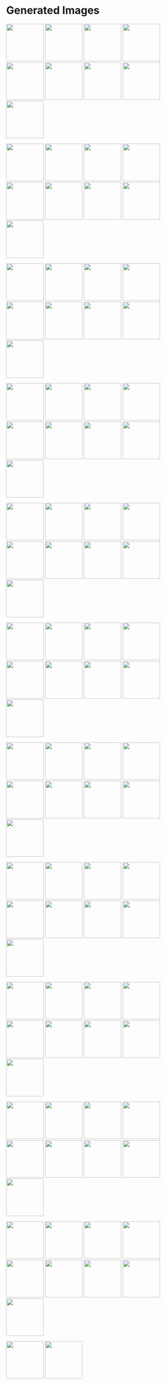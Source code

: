 # Generated Images



<img src="2025_09_29_01.webp" width="100"/> <img src="2025_09_29_02.webp" width="100"/> <img src="2025_09_29_03.webp" width="100"/> <img src="2025_09_29_04.webp" width="100"/> <img src="2025_09_29_05.webp" width="100"/> <img src="2025_09_29_06.webp" width="100"/> <img src="2025_09_29_07.webp" width="100"/> <img src="2025_09_29_08.webp" width="100"/> <img src="2025_09_29_09.webp" width="100"/>

<img src="2025_09_29_10.webp" width="100"/> <img src="2025_09_29_100.webp" width="100"/> <img src="2025_09_29_101.webp" width="100"/> <img src="2025_09_29_11.webp" width="100"/> <img src="2025_09_29_12.webp" width="100"/> <img src="2025_09_29_13.webp" width="100"/> <img src="2025_09_29_14.webp" width="100"/> <img src="2025_09_29_15.webp" width="100"/> <img src="2025_09_29_16.webp" width="100"/>

<img src="2025_09_29_17.webp" width="100"/> <img src="2025_09_29_18.webp" width="100"/> <img src="2025_09_29_19.webp" width="100"/> <img src="2025_09_29_20.webp" width="100"/> <img src="2025_09_29_21.webp" width="100"/> <img src="2025_09_29_22.webp" width="100"/> <img src="2025_09_29_23.webp" width="100"/> <img src="2025_09_29_24.webp" width="100"/> <img src="2025_09_29_25.webp" width="100"/>

<img src="2025_09_29_26.webp" width="100"/> <img src="2025_09_29_27.webp" width="100"/> <img src="2025_09_29_28.webp" width="100"/> <img src="2025_09_29_29.webp" width="100"/> <img src="2025_09_29_30.webp" width="100"/> <img src="2025_09_29_31.webp" width="100"/> <img src="2025_09_29_32.webp" width="100"/> <img src="2025_09_29_33.webp" width="100"/> <img src="2025_09_29_34.webp" width="100"/>

<img src="2025_09_29_35.webp" width="100"/> <img src="2025_09_29_36.webp" width="100"/> <img src="2025_09_29_37.webp" width="100"/> <img src="2025_09_29_38.webp" width="100"/> <img src="2025_09_29_39.webp" width="100"/> <img src="2025_09_29_40.webp" width="100"/> <img src="2025_09_29_41.webp" width="100"/> <img src="2025_09_29_42.webp" width="100"/> <img src="2025_09_29_43.webp" width="100"/>

<img src="2025_09_29_44.webp" width="100"/> <img src="2025_09_29_45.webp" width="100"/> <img src="2025_09_29_46.webp" width="100"/> <img src="2025_09_29_47.webp" width="100"/> <img src="2025_09_29_48.webp" width="100"/> <img src="2025_09_29_49.webp" width="100"/> <img src="2025_09_29_50.webp" width="100"/> <img src="2025_09_29_51.webp" width="100"/> <img src="2025_09_29_52.webp" width="100"/>

<img src="2025_09_29_53.webp" width="100"/> <img src="2025_09_29_54.webp" width="100"/> <img src="2025_09_29_55.webp" width="100"/> <img src="2025_09_29_56.webp" width="100"/> <img src="2025_09_29_57.webp" width="100"/> <img src="2025_09_29_58.webp" width="100"/> <img src="2025_09_29_59.webp" width="100"/> <img src="2025_09_29_60.webp" width="100"/> <img src="2025_09_29_61.webp" width="100"/>

<img src="2025_09_29_62.webp" width="100"/> <img src="2025_09_29_63.webp" width="100"/> <img src="2025_09_29_64.webp" width="100"/> <img src="2025_09_29_65.webp" width="100"/> <img src="2025_09_29_66.webp" width="100"/> <img src="2025_09_29_67.webp" width="100"/> <img src="2025_09_29_68.webp" width="100"/> <img src="2025_09_29_69.webp" width="100"/> <img src="2025_09_29_70.webp" width="100"/>

<img src="2025_09_29_71.webp" width="100"/> <img src="2025_09_29_72.webp" width="100"/> <img src="2025_09_29_73.webp" width="100"/> <img src="2025_09_29_74.webp" width="100"/> <img src="2025_09_29_75.webp" width="100"/> <img src="2025_09_29_76.webp" width="100"/> <img src="2025_09_29_77.webp" width="100"/> <img src="2025_09_29_78.webp" width="100"/> <img src="2025_09_29_79.webp" width="100"/>

<img src="2025_09_29_80.webp" width="100"/> <img src="2025_09_29_81.webp" width="100"/> <img src="2025_09_29_82.webp" width="100"/> <img src="2025_09_29_83.webp" width="100"/> <img src="2025_09_29_84.webp" width="100"/> <img src="2025_09_29_85.webp" width="100"/> <img src="2025_09_29_86.webp" width="100"/> <img src="2025_09_29_87.webp" width="100"/> <img src="2025_09_29_88.webp" width="100"/>

<img src="2025_09_29_89.webp" width="100"/> <img src="2025_09_29_90.webp" width="100"/> <img src="2025_09_29_91.webp" width="100"/> <img src="2025_09_29_92.webp" width="100"/> <img src="2025_09_29_93.webp" width="100"/> <img src="2025_09_29_94.webp" width="100"/> <img src="2025_09_29_95.webp" width="100"/> <img src="2025_09_29_96.webp" width="100"/> <img src="2025_09_29_97.webp" width="100"/>

<img src="2025_09_29_98.webp" width="100"/> <img src="2025_09_29_99.webp" width="100"/>